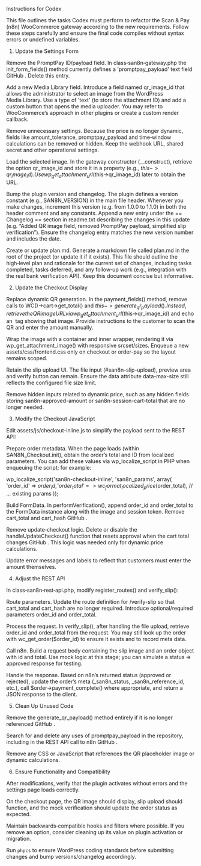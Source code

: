 Instructions for Codex

This file outlines the tasks Codex must perform to refactor the Scan & Pay (n8n) WooCommerce gateway according to the new requirements. Follow these steps carefully and ensure the final code compiles without syntax errors or undefined variables.

1. Update the Settings Form

Remove the PromptPay ID/payload field. In class‑san8n‑gateway.php the init_form_fields() method currently defines a 'promptpay_payload' text field
GitHub
. Delete this entry.

Add a new Media Library field. Introduce a field named qr_image_id that allows the administrator to select an image from the WordPress Media Library. Use a type of 'text' (to store the attachment ID) and add a custom button that opens the media uploader. You may refer to WooCommerce’s approach in other plugins or create a custom render callback.

Remove unnecessary settings. Because the price is no longer dynamic, fields like amount_tolerance, promptpay_payload and time‐window calculations can be removed or hidden. Keep the webhook URL, shared secret and other operational settings.

Load the selected image. In the gateway constructor (__construct), retrieve the option qr_image_id and store it in a property (e.g., $this->qr_image_id). Use wp_get_attachment_url($this->qr_image_id) later to obtain the URL.

Bump the plugin version and changelog. The plugin defines a version constant (e.g., SAN8N_VERSION) in the main file header. Whenever you make changes, increment this version (e.g. from 1.0.0 to 1.1.0) in both the header comment and any constants. Append a new entry under the == Changelog == section in readme.txt describing the changes in this update (e.g. “Added QR image field, removed PromptPay payload, simplified slip verification”). Ensure the changelog entry matches the new version number and includes the date.

Create or update plan.md. Generate a markdown file called plan.md in the root of the project (or update it if it exists). This file should outline the high‑level plan and rationale for the current set of changes, including tasks completed, tasks deferred, and any follow‑up work (e.g., integration with the real bank verification API). Keep this document concise but informative.

2. Update the Checkout Display

Replace dynamic QR generation. In the payment_fields() method, remove calls to WC()->cart->get_total() and $this->generate_qr_payload(). Instead, retrieve the QR image URL via wp_get_attachment_url($this->qr_image_id) and echo an <img> tag showing that image. Provide instructions to the customer to scan the QR and enter the amount manually.

Wrap the image with a container and inner wrapper, rendering it via wp_get_attachment_image() with responsive srcset/sizes. Enqueue a new assets/css/frontend.css only on checkout or order-pay so the layout remains scoped.

Retain the slip upload UI. The file input (#san8n-slip-upload), preview area and verify button can remain. Ensure the data attribute data-max-size still reflects the configured file size limit.

Remove hidden inputs related to dynamic price, such as any hidden fields storing san8n-approved-amount or san8n-session-cart-total that are no longer needed.

3. Modify the Checkout JavaScript

Edit assets/js/checkout-inline.js to simplify the payload sent to the REST API:

Prepare order metadata. When the page loads (within SAN8N_Checkout.init), obtain the order’s total and ID from localized parameters. You can add these values via wp_localize_script in PHP when enqueuing the script; for example:

wp_localize_script('san8n-checkout-inline', 'san8n_params', array(
    'order_id'   => $order_id,
    'order_total' => wc_format_localized_price($order_total),
    // ... existing params
));


Build FormData. In performVerification(), append order_id and order_total to the FormData instance along with the image and session token. Remove cart_total and cart_hash
GitHub
.

Remove update‑checkout logic. Delete or disable the handleUpdateCheckout() function that resets approval when the cart total changes
GitHub
. This logic was needed only for dynamic price calculations.

Update error messages and labels to reflect that customers must enter the amount themselves.

4. Adjust the REST API

In class‑san8n‑rest‑api.php, modify register_routes() and verify_slip():

Route parameters. Update the route definition for /verify-slip so that cart_total and cart_hash are no longer required. Introduce optional/required parameters order_id and order_total.

Process the request. In verify_slip(), after handling the file upload, retrieve order_id and order_total from the request. You may still look up the order with wc_get_order($order_id) to ensure it exists and to record meta data.

Call n8n. Build a request body containing the slip image and an order object with id and total. Use mock logic at this stage; you can simulate a status => approved response for testing.

Handle the response. Based on n8n’s returned status (approved or rejected), update the order’s meta (_san8n_status, _san8n_reference_id, etc.), call $order->payment_complete() where appropriate, and return a JSON response to the client.

5. Clean Up Unused Code

Remove the generate_qr_payload() method entirely if it is no longer referenced
GitHub
.

Search for and delete any uses of promptpay_payload in the repository, including in the REST API call to n8n
GitHub
.

Remove any CSS or JavaScript that references the QR placeholder image or dynamic calculations.

6. Ensure Functionality and Compatibility

After modifications, verify that the plugin activates without errors and the settings page loads correctly.

On the checkout page, the QR image should display, slip upload should function, and the mock verification should update the order status as expected.

Maintain backwards‑compatible hooks and filters where possible. If you remove an option, consider cleaning up its value on plugin activation or migration.

Run `phpcs` to ensure WordPress coding standards before submitting changes and bump versions/changelog accordingly.